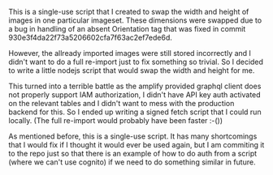 This is a single-use script that I created to swap the width and height of images in one particular imageset. These dimensions were swapped
due to a bug in handling of an absent Orientation tag that was fixed in commit 930e3f4da22f73a5206602cfa7f63ac2ef7ede6d.

However, the allready imported images were still stored incorrectly and I didn't want to do a full re-import just to fix something so trivial.
So I decided to write a little nodejs script that would swap the width and height for me.

This turned into a terrible battle as the amplify provided graphql client does not properly support IAM authorization, I didn't have API key auth activated on the relevant tables and I didn't want to mess with the production backend for this. So I ended up writing a signed fetch script that I could run locally. (The full re-import would probably have been faster :-())

As mentioned before, this is a single-use script. It has many shortcomings that I would fix if I thought it would ever be used again, but I am commiting it to the repo just so that there is an example of how to do auth from a script (where we can't use cognito) if we need to do something similar in future. 
